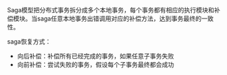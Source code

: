 Saga模型把分布式事务拆分成多个本地事务，每个事务都有相应的执行模块和补偿模块。当saga任意本地事务出错调用对应的补偿方法，达到事务最终的一致性。

saga恢复方式：
-   向后补偿：补偿所有已经完成的事务，如果任意子事务失败
-   向前补偿：尝试失败的事务，假设每个子事务最终都会成功
